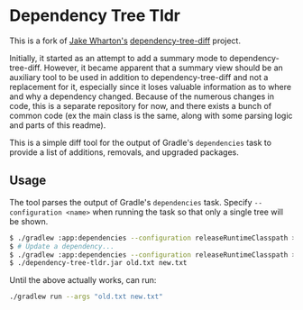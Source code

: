 # Dependency Tree Tldr

This is a fork of [Jake Wharton's](https://jakewharton.com)
[dependency-tree-diff](https://github.com/JakeWharton/dependency-tree-diff)
project.

Initially, it started as an attempt to add a summary mode to
dependency-tree-diff. However, it became apparent that a summary view should
be an auxiliary tool to be used in addition to dependency-tree-diff and not a replacement for it, especially since it loses valuable information as to where and why a dependency changed. Because of the numerous changes in code, this is a separate repository for now, and there exists a bunch of common code (ex the main class is the same, along with some parsing logic and parts of this readme).

This is a simple diff tool for the output of Gradle's `dependencies` task to
provide a list of additions, removals, and upgraded packages.


## Usage

The tool parses the output of Gradle's `dependencies` task. Specify `--configuration <name>` when running the task so that only a single tree will be shown.

```bash
$ ./gradlew :app:dependencies --configuration releaseRuntimeClasspath > old.txt
$ # Update a dependency...
$ ./gradlew :app:dependencies --configuration releaseRuntimeClasspath > new.txt
$ ./dependency-tree-tldr.jar old.txt new.txt
```

Until the above actually works, can run:

```bash
./gradlew run --args "old.txt new.txt"
```
